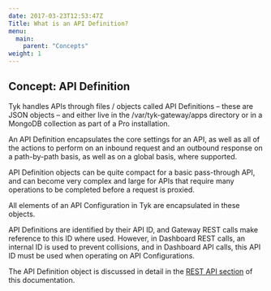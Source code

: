 ```yaml
---
date: 2017-03-23T12:53:47Z
Title: What is an API Definition?
menu:
  main:
    parent: "Concepts"
weight: 1 
---
```


## Concept: API Definition

Tyk handles APIs through files / objects called API Definitions – these are JSON objects – and either live in the /var/tyk-gateway/apps directory or in a MongoDB collection as part of a Pro installation.

An API Definition encapsulates the core settings for an API, as well as all of the actions to perform on an inbound request and an outbound response on a path-by-path basis, as well as on a global basis, where supported.

API Definition objects can be quite compact for a basic pass-through API, and can become very complex and large for APIs that require many operations to be completed before a request is proxied.

All elements of an API Configuration in Tyk are encapsulated in these objects.

API Definitions are identified by their API ID, and Gateway REST calls make reference to this ID where used. However, in Dashboard REST calls, an internal ID is used to prevent collisions, and in Dashboard API calls, this API ID must be used when operating on API Configurations.

The API Definition object is discussed in detail in the [REST API section][1] of this documentation.

[1]: /tyk-rest-api/api-definition-object-details/